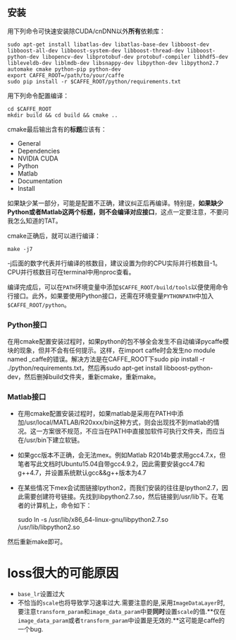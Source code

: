 ## 安装
用下列命令可快速安装除CUDA/cnDNN以外**所有**依赖库：

    sudo apt-get install libatlas-dev libatlas-base-dev libboost-dev libboost-all-dev libboost-system-dev libboost-thread-dev libboost-python-dev libopencv-dev libprotobuf-dev protobuf-compiler libhdf5-dev libleveldb-dev liblmdb-dev libsnappy-dev libpython-dev libpython2.7 automake cmake python-pip python-dev
    export CAFFE_ROOT=/path/to/your/caffe
    sudo pip install -r $CAFFE_ROOT/python/requirements.txt

用下列命令配置编译：

    cd $CAFFE_ROOT
    mkdir build && cd build && cmake ..

cmake最后输出含有的**标题**应该有：

* General
* Dependencies
* NVIDIA CUDA
* Python
* Matlab
* Documentation
* Install

如果缺少某一部分，可能是配置不正确，建议纠正后再编译。特别是，**如果缺少Python或者Matlab这两个标题，则不会编译对应接口**，这点一定要注意，不要问我怎么知道的TAT。

cmake正确后，就可以进行编译：

    make -j7

-j后面的数字代表并行编译的核数目，建议设置为你的CPU实际并行核数目-1。CPU并行核数目可在terminal中用nproc查看。

编译完成后，可以在```PATH```环境变量中添加```$CAFFE_ROOT/build/tools```以便使用命令行接口。此外，如果要使用Python接口，还需在环境变量```PYTHONPATH```中加入```$CAFFE_ROOT/python```。

### Python接口
在用cmake配置安装过程时，如果python的包不够全会发生不自动编译pycaffe模块的现象，但并不会有任何提示。这样，在import caffe时会发生no module named \_caffe的错误。解决方法是在CAFFE\_ROOT下sudo pip install -r ./python/requirements.txt，然后再sudo apt-get install libboost-python-dev，然后删掉build文件夹，重新cmake，重新make。 

### Matlab接口
* 在用cmake配置安装过程时，如果matlab是采用在PATH中添加/usr/local/MATLAB/R20xxx/bin这种方式，则会出现找不到matlab的情况。这一方案很不规范，不应当在PATH中直接加软件可执行文件夹，而应当在/usr/bin下建立软链。
* 如果gcc版本不正确，会无法mex。例如Matlab R2014b要求用gcc4.7.x，但笔者写此文档时Ubuntu15.04自带gcc4.9.2，因此需要安装gcc4.7和g++4.7，并设置系统默认gcc&&g++版本为4.7
* 在某些情况下mex会试图链接lpython2，而我们安装的往往是lpython2.7，因此需要创建符号链接。先找到libpython2.7.so，然后链接到/usr/lib下。在笔者的计算机上，命令如下：

    sudo ln -s /usr/lib/x86\_64-linux-gnu/libpython2.7.so /usr/lib/libpython2.so

然后重新make即可。


# loss很大的可能原因

* ```base_lr```设置过大
* 不恰当的```scale```也将导致学习速率过大.需要注意的是,采用```ImageDataLayer```时,要注意```transform_param```和```image_data_param```中要**同时**设置```scale```的值.**仅在```image_data_param```或者```transform_param```中设置是无效的.**这可能是caffe的一个bug.


